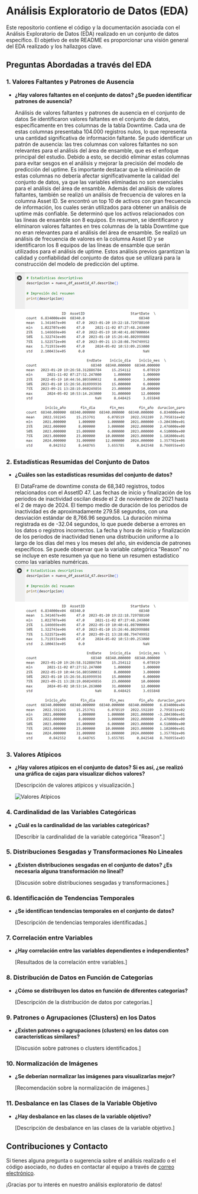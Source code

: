 # Análisis Exploratorio de Datos (EDA)

Este repositorio contiene el código y la documentación asociada con el Análisis Exploratorio de Datos (EDA) realizado en un conjunto de datos específico. El objetivo de este README es proporcionar una visión general del EDA realizado y los hallazgos clave.

## Preguntas Abordadas a través del EDA

### 1. Valores Faltantes y Patrones de Ausencia

- **¿Hay valores faltantes en el conjunto de datos? ¿Se pueden identificar patrones de ausencia?**
  
  Análisis de valores faltantes y patrones de ausencia en el conjunto de datos
Se identificaron valores faltantes en el conjunto de datos, específicamente en tres columnas de la tabla Downtime. Cada una de estas columnas presentaba 104.000 registros nulos, lo que representa una cantidad significativa de información faltante.
Se pudo identificar un patrón de ausencia: las tres columnas con valores faltantes no son relevantes para el análisis del área de ensamble, que es el enfoque principal del estudio. Debido a esto, se decidió eliminar estas columnas para evitar sesgos en el análisis y mejorar la precisión del modelo de predicción del uptime.
Es importante destacar que la eliminación de estas columnas no debería afectar significativamente la calidad del conjunto de datos, ya que las variables eliminadas no son esenciales para el análisis del área de ensamble.
Además del análisis de valores faltantes, también se realizó un análisis de frecuencia de valores en la columna Asset ID. Se encontró un top 10 de activos con gran frecuencia de información, los cuales serán utilizados para obtener un análisis de uptime más confiable. Se determinó que los activos relacionados con las líneas de ensamble son 8 equipos.
En resumen, se identificaron y eliminaron valores faltantes en tres columnas de la tabla Downtime que no eran relevantes para el análisis del área de ensamble. Se realizó un análisis de frecuencia de valores en la columna Asset ID y se identificaron los 8 equipos de las líneas de ensamble que serán utilizados para el análisis de uptime.
Estos análisis previos garantizan la calidad y confiabilidad del conjunto de datos que se utilizará para la construcción del modelo de predicción del uptime.

  ![Patrones de Ausencia](https://github.com/JulioQuintanaGarcia/ProyectoIntegradorE30/blob/main/images/DSta.png)

### 2. Estadísticas Resumidas del Conjunto de Datos

- **¿Cuáles son las estadísticas resumidas del conjunto de datos?**
  
  El DataFrame de downtime consta de 68,340 registros, todos relacionados con el AssetID 47. Las fechas de inicio y finalización de los periodos de inactividad oscilan desde el 2 de noviembre de 2021 hasta el 2 de mayo de 2024.
El tiempo medio de duración de los periodos de inactividad es de aproximadamente 279.58 segundos, con una desviación estándar de 8,766.96 segundos. La duración mínima registrada es de -32.04 segundos, lo que puede deberse a errores en los datos o registros incorrectos.
La fecha y hora de inicio y finalización de los periodos de inactividad tienen una distribución uniforme a lo largo de los días del mes y los meses del año, sin evidencia de patrones específicos.
Se puede observar que la variable categórica "Reason" no se incluye en este resumen ya que no tiene un resumen estadístico como las variables numéricas.
  ![Estadistica Descriptiva](https://github.com/JulioQuintanaGarcia/ProyectoIntegradorE30/blob/main/images/DSta.png)

### 3. Valores Atípicos

- **¿Hay valores atípicos en el conjunto de datos? Si es así, ¿se realizó una gráfica de cajas para visualizar dichos valores?**
  
  [Descripción de valores atípicos y visualización.]

  ![Valores Atípicos](ruta/a/imagen.png)

### 4. Cardinalidad de las Variables Categóricas

- **¿Cuál es la cardinalidad de las variables categóricas?**
  
  [Describir la cardinalidad de la variable categórica "Reason".]

### 5. Distribuciones Sesgadas y Transformaciones No Lineales

- **¿Existen distribuciones sesgadas en el conjunto de datos? ¿Es necesaria alguna transformación no lineal?**
  
  [Discusión sobre distribuciones sesgadas y transformaciones.]

### 6. Identificación de Tendencias Temporales

- **¿Se identifican tendencias temporales en el conjunto de datos?**
  
  [Descripción de tendencias temporales identificadas.]

### 7. Correlación entre Variables

- **¿Hay correlación entre las variables dependientes e independientes?**
  
  [Resultados de la correlación entre variables.]

### 8. Distribución de Datos en Función de Categorías

- **¿Cómo se distribuyen los datos en función de diferentes categorías?**
  
  [Descripción de la distribución de datos por categorías.]

### 9. Patrones o Agrupaciones (Clusters) en los Datos

- **¿Existen patrones o agrupaciones (clusters) en los datos con características similares?**
  
  [Discusión sobre patrones o clusters identificados.]

### 10. Normalización de Imágenes

- **¿Se deberían normalizar las imágenes para visualizarlas mejor?**
  
  [Recomendación sobre la normalización de imágenes.]

### 11. Desbalance en las Clases de la Variable Objetivo

- **¿Hay desbalance en las clases de la variable objetivo?**
  
  [Descripción de desbalance en las clases de la variable objetivo.]

## Contribuciones y Contacto

Si tienes alguna pregunta o sugerencia sobre el análisis realizado o el código asociado, no dudes en contactar al equipo a través de [correo electrónico](mailto:ejemplo@correo.com).

¡Gracias por tu interés en nuestro análisis exploratorio de datos!
